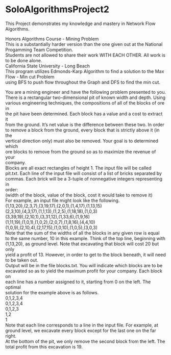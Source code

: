 # SoloAlgorithmsProject2
This Project demonstrates my knowledge and mastery in Network Flow Algorithms.

Honors Algorithms Course - Mining Problem  
This is a substantially harder version than the one given out at the National Progamming Team Competition.  
Students are not allowed to share their work WITH EACH OTHER. All work is to be done alone.  
California State University - Long Beach  
This program utilizes Edmonds-Karp Algorithm to find a solution to the Max Flow - Min cut Problem  
using BFS to push flow throughout the Graph and DFS to find the min cut.  

You are a mining engineer and have the following problem presented to you.  
There is a rectangular two-dimensional pit of known width and depth. Using  
various engineering techniques, the compositions of all of the blocks of ore in  
the pit have been determined. Each block has a value and a cost to extract it  
from the ground. It’s net value is the difference between these two. In order  
to remove a block from the ground, every block that is strictly above it (in the  
vertical direction only) must also be removed. Your goal is to determined which  
ore blocks to remove from the ground so as to maximize the revenue of your  
company.  
Blocks are all exact rectangles of height 1. The input file will be called  
pit.txt. Each line of the input file will consist of a list of bricks separated by  
commas. Each brick will be a 3-tuple of nonnegative integers representing in  
order:  
(width of the block, value of the block, cost it would take to remove it)  
For example, an input file might look like the following.  
(1,13,20),(2,3,7),(3,19,17),(2,0,1),(1,4,17),(1,13,15)  
(2,3,10),(4,3,17),(1,1,13),(1,2,5),(1,18,18),(1,0,3)  
(3,39,19),(2,10,1),(3,31,12),(1,33,6),(1,9,16)  
(1,11,19),(1,0,1),(1,0,2),(2,0,7),(1,8,16),(4,4,10)  
(1,0,9),(2,10,4),(2,17,15),(1,0,10),(1,0,5),(3,0,3)  
Note that the sum of the widths of all the blocks in any given row is equal  
to the same number, 10 in this example. Think of the top line, beginning with  
(1,13,20), as ground level. Note that excavating that block will cost 20 but only  
yield a profit of 13. However, in order to get to the block beneath, it will need  
to be taken out.  
Output will be in the file blocks.txt. You will indicate which blocks are to be  
excavated so as to yield the maximum profit for your company. Each block on  
each line has a number assigned to it, starting from 0 on the left. The optimal  
solution for the example above is as follows.  
0,1,2,3,4  
0,1,2,3,4  
0,1,2,3  
1,2  
1  
Note that each line corresponds to a line in the input file. For example, at  
ground level, we excavate every block except for the last one on the far right.  
At the bottom of the pit, we only remove the second block from the left. The  
total profit from this excavation is 19.  
